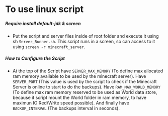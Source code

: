 # To use linux script
##### Require install default-jdk & screen
- Put the script and server files inside of root folder and execute it using sh ```Server_Runner.sh```. This script runs in a screen, so can access to it using ```screen -r minecraft_server```.
##### How to Configure the Script
- At the top of the Script have ```SERVER_MAX_MEMORY``` (To define max allocated ram memory available to be used by the minecraft server). Have ```SERVER_PORT``` (This value is used by the script to check if the Minecraft Server is online to start to do the backups). Have ```RAM_MAX_WORLD_MEMORY``` (To define max ram memory reserved to be used as World data store, because it script mount the World folder in ram memory, to have maximun IO Red/Write speed possible). And finally have ```BACKUP_INTERVAL``` (The backups interval in seconds).
 
